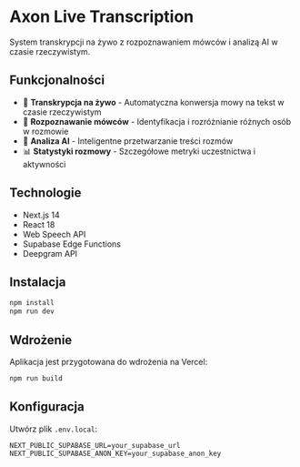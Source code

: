# Axon Live Transcription

System transkrypcji na żywo z rozpoznawaniem mówców i analizą AI w czasie rzeczywistym.

## Funkcjonalności

- 🎤 **Transkrypcja na żywo** - Automatyczna konwersja mowy na tekst w czasie rzeczywistym
- 👥 **Rozpoznawanie mówców** - Identyfikacja i rozróżnianie różnych osób w rozmowie
- 🧠 **Analiza AI** - Inteligentne przetwarzanie treści rozmów
- 📊 **Statystyki rozmowy** - Szczegółowe metryki uczestnictwa i aktywności

## Technologie

- Next.js 14
- React 18
- Web Speech API
- Supabase Edge Functions
- Deepgram API

## Instalacja

```bash
npm install
npm run dev
```

## Wdrożenie

Aplikacja jest przygotowana do wdrożenia na Vercel:

```bash
npm run build
```

## Konfiguracja

Utwórz plik `.env.local`:

```
NEXT_PUBLIC_SUPABASE_URL=your_supabase_url
NEXT_PUBLIC_SUPABASE_ANON_KEY=your_supabase_anon_key
```
